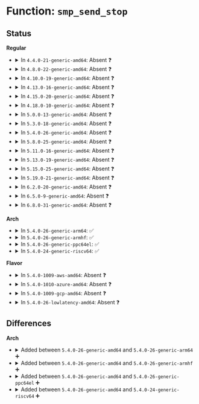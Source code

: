 # Function: <code>smp_send_stop</code>

## Status
<b>Regular</b>
<ul>
<li>
<details>
<summary>In <code>4.4.0-21-generic-amd64</code>: Absent ❓</summary>

```json
{
  "name": "smp_send_stop",
  "collision_type": "Unique Static",
  "inline_type": "Full",
  "funcs": [
    {
      "addr": 18446744071580465655,
      "name": "smp_send_stop",
      "external": false,
      "loc": "arch/x86/include/asm/smp.h:81",
      "file": "kernel/panic.c",
      "inline": "declared, inlined",
      "caller_inline": [
        "kernel/panic.c:panic"
      ],
      "caller_func": []
    }
  ],
  "symbols": []
}
```
</details>
</li>
<li>
<details>
<summary>In <code>4.8.0-22-generic-amd64</code>: Absent ❓</summary>

```json
{
  "name": "smp_send_stop",
  "collision_type": "Unique Static",
  "inline_type": "Full",
  "funcs": [
    {
      "addr": 18446744071580542764,
      "name": "smp_send_stop",
      "external": false,
      "loc": "arch/x86/include/asm/smp.h:70",
      "file": "kernel/panic.c",
      "inline": "declared, inlined",
      "caller_inline": [
        "kernel/panic.c:panic"
      ],
      "caller_func": []
    }
  ],
  "symbols": []
}
```
</details>
</li>
<li>
<details>
<summary>In <code>4.10.0-19-generic-amd64</code>: Absent ❓</summary>

```json
{
  "name": "smp_send_stop",
  "collision_type": "Static Duplication",
  "inline_type": "Full",
  "funcs": [
    {
      "addr": 18446744071579239875,
      "name": "smp_send_stop",
      "external": false,
      "loc": "arch/x86/include/asm/smp.h:68",
      "file": "arch/x86/kernel/crash.c",
      "inline": "declared, inlined",
      "caller_inline": [],
      "caller_func": []
    },
    {
      "addr": 18446744071580606808,
      "name": "smp_send_stop",
      "external": false,
      "loc": "arch/x86/include/asm/smp.h:68",
      "file": "kernel/panic.c",
      "inline": "declared, inlined",
      "caller_inline": [
        "kernel/panic.c:panic"
      ],
      "caller_func": []
    }
  ],
  "symbols": []
}
```
</details>
</li>
<li>
<details>
<summary>In <code>4.13.0-16-generic-amd64</code>: Absent ❓</summary>

```json
{
  "name": "smp_send_stop",
  "collision_type": "Static Duplication",
  "inline_type": "Full",
  "funcs": [
    {
      "addr": 18446744071579235923,
      "name": "smp_send_stop",
      "external": false,
      "loc": "arch/x86/include/asm/smp.h:68",
      "file": "arch/x86/kernel/crash.c",
      "inline": "declared, inlined",
      "caller_inline": [],
      "caller_func": []
    },
    {
      "addr": 18446744071579388039,
      "name": "smp_send_stop",
      "external": false,
      "loc": "arch/x86/include/asm/smp.h:68",
      "file": "kernel/panic.c",
      "inline": "declared, inlined",
      "caller_inline": [
        "kernel/panic.c:panic",
        "kernel/panic.c:crash_smp_send_stop"
      ],
      "caller_func": []
    }
  ],
  "symbols": []
}
```
</details>
</li>
<li>
<details>
<summary>In <code>4.15.0-20-generic-amd64</code>: Absent ❓</summary>

```json
{
  "name": "smp_send_stop",
  "collision_type": "Static Duplication",
  "inline_type": "Full",
  "funcs": [
    {
      "addr": 18446744071579252326,
      "name": "smp_send_stop",
      "external": false,
      "loc": "arch/x86/include/asm/smp.h:69",
      "file": "arch/x86/kernel/crash.c",
      "inline": "declared, inlined",
      "caller_inline": [],
      "caller_func": []
    },
    {
      "addr": 18446744071579415360,
      "name": "smp_send_stop",
      "external": false,
      "loc": "arch/x86/include/asm/smp.h:69",
      "file": "kernel/panic.c",
      "inline": "declared, inlined",
      "caller_inline": [
        "kernel/panic.c:panic",
        "kernel/panic.c:crash_smp_send_stop"
      ],
      "caller_func": []
    }
  ],
  "symbols": []
}
```
</details>
</li>
<li>
<details>
<summary>In <code>4.18.0-10-generic-amd64</code>: Absent ❓</summary>

```json
{
  "name": "smp_send_stop",
  "collision_type": "Static Duplication",
  "inline_type": "Full",
  "funcs": [
    {
      "addr": 18446744071579263782,
      "name": "smp_send_stop",
      "external": false,
      "loc": "arch/x86/include/asm/smp.h:69",
      "file": "arch/x86/kernel/crash.c",
      "inline": "declared, inlined",
      "caller_inline": [],
      "caller_func": []
    },
    {
      "addr": 18446744071579429568,
      "name": "smp_send_stop",
      "external": false,
      "loc": "arch/x86/include/asm/smp.h:69",
      "file": "kernel/panic.c",
      "inline": "declared, inlined",
      "caller_inline": [
        "kernel/panic.c:panic"
      ],
      "caller_func": []
    }
  ],
  "symbols": []
}
```
</details>
</li>
<li>
<details>
<summary>In <code>5.0.0-13-generic-amd64</code>: Absent ❓</summary>

```json
{
  "name": "smp_send_stop",
  "collision_type": "Static Duplication",
  "inline_type": "Full",
  "funcs": [
    {
      "addr": 18446744071579288358,
      "name": "smp_send_stop",
      "external": false,
      "loc": "arch/x86/include/asm/smp.h:69",
      "file": "arch/x86/kernel/crash.c",
      "inline": "declared, inlined",
      "caller_inline": [],
      "caller_func": []
    },
    {
      "addr": 18446744071579463194,
      "name": "smp_send_stop",
      "external": false,
      "loc": "arch/x86/include/asm/smp.h:69",
      "file": "kernel/panic.c",
      "inline": "declared, inlined",
      "caller_inline": [
        "kernel/panic.c:panic"
      ],
      "caller_func": []
    }
  ],
  "symbols": []
}
```
</details>
</li>
<li>
<details>
<summary>In <code>5.3.0-18-generic-amd64</code>: Absent ❓</summary>

```json
{
  "name": "smp_send_stop",
  "collision_type": "Static Duplication",
  "inline_type": "Full",
  "funcs": [
    {
      "addr": 18446744071579304742,
      "name": "smp_send_stop",
      "external": false,
      "loc": "arch/x86/include/asm/smp.h:70",
      "file": "arch/x86/kernel/crash.c",
      "inline": "declared, inlined",
      "caller_inline": [],
      "caller_func": []
    },
    {
      "addr": 18446744071579480982,
      "name": "smp_send_stop",
      "external": false,
      "loc": "arch/x86/include/asm/smp.h:70",
      "file": "kernel/panic.c",
      "inline": "declared, inlined",
      "caller_inline": [
        "kernel/panic.c:panic"
      ],
      "caller_func": []
    }
  ],
  "symbols": []
}
```
</details>
</li>
<li>
<details>
<summary>In <code>5.4.0-26-generic-amd64</code>: Absent ❓</summary>

```json
{
  "name": "smp_send_stop",
  "collision_type": "Static Duplication",
  "inline_type": "Full",
  "funcs": [
    {
      "addr": 18446744071579308838,
      "name": "smp_send_stop",
      "external": false,
      "loc": "arch/x86/include/asm/smp.h:70",
      "file": "arch/x86/kernel/crash.c",
      "inline": "declared, inlined",
      "caller_inline": [],
      "caller_func": []
    },
    {
      "addr": 18446744071579506882,
      "name": "smp_send_stop",
      "external": false,
      "loc": "arch/x86/include/asm/smp.h:70",
      "file": "kernel/panic.c",
      "inline": "declared, inlined",
      "caller_inline": [
        "kernel/panic.c:panic"
      ],
      "caller_func": []
    }
  ],
  "symbols": []
}
```
</details>
</li>
<li>
<details>
<summary>In <code>5.8.0-25-generic-amd64</code>: Absent ❓</summary>

```json
{
  "name": "smp_send_stop",
  "collision_type": "Static Duplication",
  "inline_type": "Full",
  "funcs": [
    {
      "addr": 18446744071579338564,
      "name": "smp_send_stop",
      "external": false,
      "loc": "arch/x86/include/asm/smp.h:70",
      "file": "arch/x86/kernel/crash.c",
      "inline": "declared, inlined",
      "caller_inline": [
        "arch/x86/kernel/crash.c:native_machine_crash_shutdown"
      ],
      "caller_func": []
    },
    {
      "addr": 18446744071579535067,
      "name": "smp_send_stop",
      "external": false,
      "loc": "arch/x86/include/asm/smp.h:70",
      "file": "kernel/panic.c",
      "inline": "declared, inlined",
      "caller_inline": [
        "kernel/panic.c:panic"
      ],
      "caller_func": []
    }
  ],
  "symbols": []
}
```
</details>
</li>
<li>
<details>
<summary>In <code>5.11.0-16-generic-amd64</code>: Absent ❓</summary>

```json
{
  "name": "smp_send_stop",
  "collision_type": "Static Duplication",
  "inline_type": "Full",
  "funcs": [
    {
      "addr": 18446744071579338569,
      "name": "smp_send_stop",
      "external": false,
      "loc": "arch/x86/include/asm/smp.h:60",
      "file": "arch/x86/kernel/crash.c",
      "inline": "declared, inlined",
      "caller_inline": [
        "arch/x86/kernel/crash.c:native_machine_crash_shutdown"
      ],
      "caller_func": []
    },
    {
      "addr": 18446744071591277203,
      "name": "smp_send_stop",
      "external": false,
      "loc": "arch/x86/include/asm/smp.h:60",
      "file": "kernel/panic.c",
      "inline": "declared, inlined",
      "caller_inline": [
        "kernel/panic.c:panic"
      ],
      "caller_func": []
    }
  ],
  "symbols": []
}
```
</details>
</li>
<li>
<details>
<summary>In <code>5.13.0-19-generic-amd64</code>: Absent ❓</summary>

```json
{
  "name": "smp_send_stop",
  "collision_type": "Static Duplication",
  "inline_type": "Full",
  "funcs": [
    {
      "addr": 18446744071579342302,
      "name": "smp_send_stop",
      "external": false,
      "loc": "arch/x86/include/asm/smp.h:60",
      "file": "arch/x86/kernel/crash.c",
      "inline": "declared, inlined",
      "caller_inline": [
        "arch/x86/kernel/crash.c:native_machine_crash_shutdown"
      ],
      "caller_func": []
    },
    {
      "addr": 18446744071591220101,
      "name": "smp_send_stop",
      "external": false,
      "loc": "arch/x86/include/asm/smp.h:60",
      "file": "kernel/panic.c",
      "inline": "declared, inlined",
      "caller_inline": [
        "kernel/panic.c:panic"
      ],
      "caller_func": []
    }
  ],
  "symbols": []
}
```
</details>
</li>
<li>
<details>
<summary>In <code>5.15.0-25-generic-amd64</code>: Absent ❓</summary>

```json
{
  "name": "smp_send_stop",
  "collision_type": "Static Duplication",
  "inline_type": "Full",
  "funcs": [
    {
      "addr": 18446744071579399742,
      "name": "smp_send_stop",
      "external": false,
      "loc": "arch/x86/include/asm/smp.h:60",
      "file": "arch/x86/kernel/crash.c",
      "inline": "declared, inlined",
      "caller_inline": [
        "arch/x86/kernel/crash.c:native_machine_crash_shutdown"
      ],
      "caller_func": []
    },
    {
      "addr": 18446744071592098641,
      "name": "smp_send_stop",
      "external": false,
      "loc": "arch/x86/include/asm/smp.h:60",
      "file": "kernel/panic.c",
      "inline": "declared, inlined",
      "caller_inline": [
        "kernel/panic.c:panic"
      ],
      "caller_func": []
    }
  ],
  "symbols": []
}
```
</details>
</li>
<li>
<details>
<summary>In <code>5.19.0-21-generic-amd64</code>: Absent ❓</summary>

```json
{
  "name": "smp_send_stop",
  "collision_type": "Static Duplication",
  "inline_type": "Full",
  "funcs": [
    {
      "addr": 18446744071579465639,
      "name": "smp_send_stop",
      "external": false,
      "loc": "arch/x86/include/asm/smp.h:67",
      "file": "arch/x86/kernel/crash.c",
      "inline": "declared, inlined",
      "caller_inline": [
        "arch/x86/kernel/crash.c:native_machine_crash_shutdown"
      ],
      "caller_func": []
    },
    {
      "addr": 18446744071593866020,
      "name": "smp_send_stop",
      "external": false,
      "loc": "arch/x86/include/asm/smp.h:67",
      "file": "kernel/panic.c",
      "inline": "declared, inlined",
      "caller_inline": [
        "kernel/panic.c:panic"
      ],
      "caller_func": []
    }
  ],
  "symbols": []
}
```
</details>
</li>
<li>
<details>
<summary>In <code>6.2.0-20-generic-amd64</code>: Absent ❓</summary>

```json
{
  "name": "smp_send_stop",
  "collision_type": "Static Duplication",
  "inline_type": "Full",
  "funcs": [
    {
      "addr": 18446744071579556761,
      "name": "smp_send_stop",
      "external": false,
      "loc": "arch/x86/include/asm/smp.h:56",
      "file": "arch/x86/kernel/crash.c",
      "inline": "declared, inlined",
      "caller_inline": [
        "arch/x86/kernel/crash.c:native_machine_crash_shutdown"
      ],
      "caller_func": []
    },
    {
      "addr": 18446744071579805243,
      "name": "smp_send_stop",
      "external": false,
      "loc": "arch/x86/include/asm/smp.h:56",
      "file": "kernel/panic.c",
      "inline": "declared, inlined",
      "caller_inline": [
        "kernel/panic.c:panic"
      ],
      "caller_func": []
    }
  ],
  "symbols": []
}
```
</details>
</li>
<li>
<details>
<summary>In <code>6.5.0-9-generic-amd64</code>: Absent ❓</summary>

```json
{
  "name": "smp_send_stop",
  "collision_type": "Static Duplication",
  "inline_type": "Full",
  "funcs": [
    {
      "addr": 18446744071579569049,
      "name": "smp_send_stop",
      "external": false,
      "loc": "arch/x86/include/asm/smp.h:58",
      "file": "arch/x86/kernel/crash.c",
      "inline": "declared, inlined",
      "caller_inline": [
        "arch/x86/kernel/crash.c:native_machine_crash_shutdown"
      ],
      "caller_func": []
    },
    {
      "addr": 18446744071579853041,
      "name": "smp_send_stop",
      "external": false,
      "loc": "arch/x86/include/asm/smp.h:58",
      "file": "kernel/panic.c",
      "inline": "declared, inlined",
      "caller_inline": [
        "kernel/panic.c:panic"
      ],
      "caller_func": []
    }
  ],
  "symbols": []
}
```
</details>
</li>
<li>
<details>
<summary>In <code>6.8.0-31-generic-amd64</code>: Absent ❓</summary>

```json
{
  "name": "smp_send_stop",
  "collision_type": "Static Duplication",
  "inline_type": "Full",
  "funcs": [
    {
      "addr": 18446744071579598046,
      "name": "smp_send_stop",
      "external": false,
      "loc": "arch/x86/include/asm/smp.h:52",
      "file": "arch/x86/kernel/crash.c",
      "inline": "declared, inlined",
      "caller_inline": [
        "arch/x86/kernel/crash.c:native_machine_crash_shutdown"
      ],
      "caller_func": []
    },
    {
      "addr": 18446744071579891142,
      "name": "smp_send_stop",
      "external": false,
      "loc": "arch/x86/include/asm/smp.h:52",
      "file": "kernel/panic.c",
      "inline": "declared, inlined",
      "caller_inline": [
        "kernel/panic.c:panic"
      ],
      "caller_func": []
    }
  ],
  "symbols": []
}
```
</details>
</li>
</ul>
<b>Arch</b>
<ul>
<li>
<details>
<summary>In <code>5.4.0-26-generic-arm64</code>: ✅</summary>

```c
void smp_send_stop()
```

```json
{
  "name": "smp_send_stop",
  "collision_type": "Unique Global",
  "inline_type": "No",
  "funcs": [
    {
      "addr": 18446603336490274832,
      "name": "smp_send_stop",
      "external": true,
      "loc": "arch/arm64/kernel/smp.c:969",
      "file": "arch/arm64/kernel/smp.c",
      "inline": "seen, unknown",
      "caller_inline": [],
      "caller_func": [
        "arch/arm64/kernel/process.c:machine_restart",
        "arch/arm64/kernel/process.c:machine_power_off",
        "arch/arm64/kernel/process.c:machine_halt",
        "kernel/panic.c:panic",
        "kernel/panic.c:crash_smp_send_stop"
      ]
    }
  ],
  "symbols": [
    {
      "addr": 18446603336490274832,
      "name": "smp_send_stop",
      "section": ".text",
      "bind": "STB_GLOBAL",
      "size": 580
    }
  ]
}
```
</details>
</li>
<li>
<details>
<summary>In <code>5.4.0-26-generic-armhf</code>: ✅</summary>

```c
void smp_send_stop()
```

```json
{
  "name": "smp_send_stop",
  "collision_type": "Unique Global",
  "inline_type": "No",
  "funcs": [
    {
      "addr": 3224451224,
      "name": "smp_send_stop",
      "external": true,
      "loc": "arch/arm/kernel/smp.c:708",
      "file": "arch/arm/kernel/smp.c",
      "inline": "seen, unknown",
      "caller_inline": [],
      "caller_func": [
        "arch/arm/kernel/reboot.c:machine_restart",
        "arch/arm/kernel/reboot.c:machine_power_off",
        "arch/arm/kernel/reboot.c:machine_halt",
        "kernel/panic.c:panic",
        "kernel/panic.c:crash_smp_send_stop"
      ]
    }
  ],
  "symbols": [
    {
      "addr": 3224451224,
      "name": "smp_send_stop",
      "section": ".text",
      "bind": "STB_GLOBAL",
      "size": 524
    }
  ]
}
```
</details>
</li>
<li>
<details>
<summary>In <code>5.4.0-26-generic-ppc64el</code>: ✅</summary>

```c
void smp_send_stop()
```

```json
{
  "name": "smp_send_stop",
  "collision_type": "Unique Global",
  "inline_type": "No",
  "funcs": [
    {
      "addr": 13835058055282513776,
      "name": "smp_send_stop",
      "external": true,
      "loc": "arch/powerpc/kernel/smp.c:596",
      "file": "arch/powerpc/kernel/smp.c",
      "inline": "seen, unknown",
      "caller_inline": [],
      "caller_func": [
        "arch/powerpc/kernel/setup-common.c:machine_halt",
        "arch/powerpc/kernel/setup-common.c:machine_power_off",
        "arch/powerpc/kernel/setup-common.c:machine_restart",
        "arch/powerpc/platforms/powernv/opal.c:pnv_platform_error_reboot",
        "kernel/panic.c:panic",
        "kernel/panic.c:crash_smp_send_stop"
      ]
    }
  ],
  "symbols": [
    {
      "addr": 13835058055282513776,
      "name": "smp_send_stop",
      "section": ".text",
      "bind": "STB_GLOBAL",
      "size": 44
    }
  ]
}
```
</details>
</li>
<li>
<details>
<summary>In <code>5.4.0-24-generic-riscv64</code>: ✅</summary>

```c
void smp_send_stop()
```

```json
{
  "name": "smp_send_stop",
  "collision_type": "Unique Global",
  "inline_type": "No",
  "funcs": [
    {
      "addr": 18446743936271351860,
      "name": "smp_send_stop",
      "external": true,
      "loc": "arch/riscv/kernel/smp.c:182",
      "file": "arch/riscv/kernel/smp.c",
      "inline": "seen, unknown",
      "caller_inline": [],
      "caller_func": [
        "kernel/panic.c:panic",
        "kernel/panic.c:crash_smp_send_stop"
      ]
    }
  ],
  "symbols": [
    {
      "addr": 18446743936271351860,
      "name": "smp_send_stop",
      "section": ".text",
      "bind": "STB_GLOBAL",
      "size": 266
    }
  ]
}
```
</details>
</li>
</ul>
<b>Flavor</b>
<ul>
<li>
<details>
<summary>In <code>5.4.0-1009-aws-amd64</code>: Absent ❓</summary>

```json
{
  "name": "smp_send_stop",
  "collision_type": "Static Duplication",
  "inline_type": "Full",
  "funcs": [
    {
      "addr": 18446744071579304742,
      "name": "smp_send_stop",
      "external": false,
      "loc": "arch/x86/include/asm/smp.h:70",
      "file": "arch/x86/kernel/crash.c",
      "inline": "declared, inlined",
      "caller_inline": [],
      "caller_func": []
    },
    {
      "addr": 18446744071579480546,
      "name": "smp_send_stop",
      "external": false,
      "loc": "arch/x86/include/asm/smp.h:70",
      "file": "kernel/panic.c",
      "inline": "declared, inlined",
      "caller_inline": [
        "kernel/panic.c:panic"
      ],
      "caller_func": []
    }
  ],
  "symbols": []
}
```
</details>
</li>
<li>
<details>
<summary>In <code>5.4.0-1010-azure-amd64</code>: Absent ❓</summary>

```json
{
  "name": "smp_send_stop",
  "collision_type": "Static Duplication",
  "inline_type": "Full",
  "funcs": [
    {
      "addr": 18446744071579239206,
      "name": "smp_send_stop",
      "external": false,
      "loc": "arch/x86/include/asm/smp.h:70",
      "file": "arch/x86/kernel/crash.c",
      "inline": "declared, inlined",
      "caller_inline": [],
      "caller_func": []
    },
    {
      "addr": 18446744071579409436,
      "name": "smp_send_stop",
      "external": false,
      "loc": "arch/x86/include/asm/smp.h:70",
      "file": "kernel/panic.c",
      "inline": "declared, inlined",
      "caller_inline": [
        "kernel/panic.c:panic"
      ],
      "caller_func": []
    }
  ],
  "symbols": []
}
```
</details>
</li>
<li>
<details>
<summary>In <code>5.4.0-1009-gcp-amd64</code>: Absent ❓</summary>

```json
{
  "name": "smp_send_stop",
  "collision_type": "Static Duplication",
  "inline_type": "Full",
  "funcs": [
    {
      "addr": 18446744071579304742,
      "name": "smp_send_stop",
      "external": false,
      "loc": "arch/x86/include/asm/smp.h:70",
      "file": "arch/x86/kernel/crash.c",
      "inline": "declared, inlined",
      "caller_inline": [],
      "caller_func": []
    },
    {
      "addr": 18446744071579480466,
      "name": "smp_send_stop",
      "external": false,
      "loc": "arch/x86/include/asm/smp.h:70",
      "file": "kernel/panic.c",
      "inline": "declared, inlined",
      "caller_inline": [
        "kernel/panic.c:panic"
      ],
      "caller_func": []
    }
  ],
  "symbols": []
}
```
</details>
</li>
<li>
<details>
<summary>In <code>5.4.0-26-lowlatency-amd64</code>: Absent ❓</summary>

```json
{
  "name": "smp_send_stop",
  "collision_type": "Static Duplication",
  "inline_type": "Full",
  "funcs": [
    {
      "addr": 18446744071579312934,
      "name": "smp_send_stop",
      "external": false,
      "loc": "arch/x86/include/asm/smp.h:70",
      "file": "arch/x86/kernel/crash.c",
      "inline": "declared, inlined",
      "caller_inline": [],
      "caller_func": []
    },
    {
      "addr": 18446744071579512329,
      "name": "smp_send_stop",
      "external": false,
      "loc": "arch/x86/include/asm/smp.h:70",
      "file": "kernel/panic.c",
      "inline": "declared, inlined",
      "caller_inline": [
        "kernel/panic.c:panic"
      ],
      "caller_func": []
    }
  ],
  "symbols": []
}
```
</details>
</li>
</ul>

## Differences
<b>Arch</b>
<ul>
<li>
<details>
<summary>Added between <code>5.4.0-26-generic-amd64</code> and <code>5.4.0-26-generic-arm64</code> ➕</summary>

```c
void smp_send_stop()
```
</details>
</li>
<li>
<details>
<summary>Added between <code>5.4.0-26-generic-amd64</code> and <code>5.4.0-26-generic-armhf</code> ➕</summary>

```c
void smp_send_stop()
```
</details>
</li>
<li>
<details>
<summary>Added between <code>5.4.0-26-generic-amd64</code> and <code>5.4.0-26-generic-ppc64el</code> ➕</summary>

```c
void smp_send_stop()
```
</details>
</li>
<li>
<details>
<summary>Added between <code>5.4.0-26-generic-amd64</code> and <code>5.4.0-24-generic-riscv64</code> ➕</summary>

```c
void smp_send_stop()
```
</details>
</li>
</ul>
